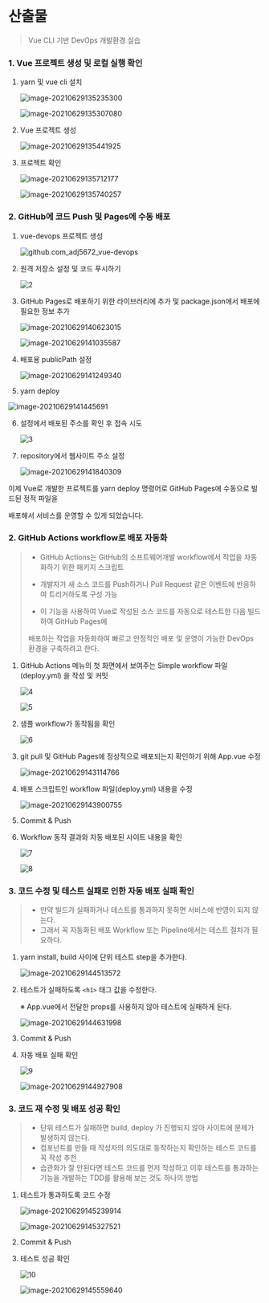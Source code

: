 # 산출물
> Vue CLI 기반 DevOps 개발환경 실습



### 1. Vue 프로젝트 생성 및 로컬 실행 확인

1. yarn 및 vue cli 설치

   ![image-20210629135235300](README.assets/image-20210629135235300.png)

   ![image-20210629135307080](README.assets/image-20210629135307080.png)

   

2. Vue 프로젝트 생성

   ![image-20210629135441925](README.assets/image-20210629135441925.png)



3. 프로젝트 확인

   ![image-20210629135712177](README.assets/image-20210629135712177.png)

   ![image-20210629135740257](README.assets/image-20210629135740257.png)



### 2. GitHub에 코드 Push 및 Pages에 수동 배포

1. vue-devops 프로젝트 생성

   ![github.com_adj5672_vue-devops](README.assets/github.com_adj5672_vue-devops.png)



2. 원격 저장소 설정 및 코드 푸시하기

   ![2](README.assets/2.png)



3. GitHub Pages로 배포하기 위한 라이브러리에 추가 및 package.json에서 배포에 필요한 정보 추가

   ![image-20210629140623015](README.assets/image-20210629140623015.png)

   ![image-20210629141035587](README.assets/image-20210629141035587.png)



4. 배포용 publicPath 설정

   ![image-20210629141249340](README.assets/image-20210629141249340.png)



5.  yarn deploy

   ![image-20210629141445691](README.assets/image-20210629141445691.png)



6. 설정에서 배포된 주소를 확인 후 접속 시도

   ![3](README.assets/3.png)



7. repository에서 웹사이트 주소 설정

   ![image-20210629141840309](README.assets/image-20210629141840309.png)



이제 Vue로 개발한 프로젝트를 yarn deploy 명령어로 GitHub Pages에 수동으로 빌드된 정적 파일을

배포해서 서비스를 운영할 수 있게 되었습니다.



### 2. GitHub Actions workflow로 배포 자동화

> - GitHub Actions는 GitHub의 소프트웨어개발 workflow에서 작업을 자동화하기 위한 패키지 스크립트
>
> - 개발자가 새 소스 코드를 Push하거나 Pull Request 같은 이벤트에 반응하여 트리거하도록 구성 가능
>
> - 이 기능을 사용하여 Vue로 작성된 소스 코드를 자동으로 테스트한 다음 빌드하여 GitHub Pages에
>
> 배포하는 작업을 자동화하여 빠르고 안정적인 배포 및 운영이 가능한 DevOps 환경을 구축하려고 한다.



1. GitHub Actions 메뉴의 첫 화면에서 보여주는 Simple workflow 파일(deploy.yml) 을 작성 및 커밋

   ![4](README.assets/4.png)

   

   ![5](README.assets/5.png)



2. 샘플 workflow가 동작됨을 확인

   ![6](README.assets/6.png)



3. git pull 및 GitHub Pages에 정상적으로 배포되는지 확인하기 위해 App.vue 수정

   ![image-20210629143114766](README.assets/image-20210629143114766.png)



4. 배포 스크립트인 workflow 파일(deploy.yml) 내용을 수정

   ![image-20210629143900755](README.assets/image-20210629143900755.png)



5. Commit & Push



6. Workflow 동작 결과와 자동 배포된 사이트 내용을 확인

   ![7](README.assets/7.png)

   ![8](README.assets/8.png)



### 3. 코드 수정 및 테스트 실패로 인한 자동 배포 실패 확인

> - 만약 빌드가 실패하거나 테스트를 통과하지 못하면 서비스에 반영이 되지 않는다.
> - 그래서 꼭 자동화된 배포 Workflow 또는 Pipeline에서는 테스트 절차가 필요하다.



1. yarn install, build 사이에 단위 테스트 step을 추가한다.

   ![image-20210629144513572](README.assets/image-20210629144513572.png)



2. 테스트가 실패하도록 `<h1>` 태그 값을 수정한다.

   ※ App.vue에서 전달한 props를 사용하지 않아 테스트에 실패하게 된다.

   ![image-20210629144631998](README.assets/image-20210629144631998.png)



3. Commit & Push



4. 자동 배포 실패 확인

   ![9](README.assets/9.png)

   ![image-20210629144927908](README.assets/image-20210629144927908.png)





### 3. 코드 재 수정 및 배포 성공 확인

> - 단위 테스트가 실패하면 build, deploy 가 진행되지 않아 사이트에 문제가 발생하지 않는다.
> - 컴포넌트를 만들 때 작성자의 의도대로 동작하는지 확인하는 테스트 코드를 꼭 작성 추천
> - 습관화가 잘 안된다면 테스트 코드를 먼저 작성하고 이후 테스트를 통과하는 기능을 개발하는 TDD를 활용해 보는 것도 하나의 방법



1. 테스트가 통과하도록 코드 수정

   ![image-20210629145239914](README.assets/image-20210629145239914.png)

   ![image-20210629145327521](README.assets/image-20210629145327521.png)



2. Commit & Push



3. 테스트 성공 확인

   ![10](README.assets/10.png)

   ![image-20210629145559640](README.assets/image-20210629145559640.png)